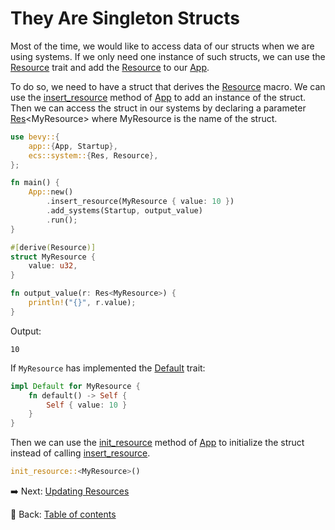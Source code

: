 # They Are Singleton Structs

Most of the time, we would like to access data of our structs when we are using systems.
If we only need one instance of such structs, we can use the [Resource](https://docs.rs/bevy/latest/bevy/ecs/system/trait.Resource.html) trait and add the [Resource](https://docs.rs/bevy/latest/bevy/ecs/system/trait.Resource.html) to our [App](https://docs.rs/bevy/latest/bevy/app/struct.App.html).

To do so, we need to have a struct that derives the [Resource](https://docs.rs/bevy/latest/bevy/ecs/system/derive.Resource.html) macro.
We can use the [insert_resource](https://docs.rs/bevy/latest/bevy/app/struct.App.html#method.insert_resource) method of [App](https://docs.rs/bevy/latest/bevy/app/struct.App.html) to add an instance of the struct.
Then we can access the struct in our systems by declaring a parameter [Res](https://docs.rs/bevy/latest/bevy/ecs/system/struct.Res.html)\<MyResource> where MyResource is the name of the struct.

```rust
use bevy::{
    app::{App, Startup},
    ecs::system::{Res, Resource},
};

fn main() {
    App::new()
        .insert_resource(MyResource { value: 10 })
        .add_systems(Startup, output_value)
        .run();
}

#[derive(Resource)]
struct MyResource {
    value: u32,
}

fn output_value(r: Res<MyResource>) {
    println!("{}", r.value);
}
```

Output:

```text
10
```

If `MyResource` has implemented the [Default](https://doc.rust-lang.org/std/default/trait.Default.html) trait:

```rust
impl Default for MyResource {
    fn default() -> Self {
        Self { value: 10 }
    }
}
```

Then we can use the [init_resource](https://docs.rs/bevy/latest/bevy/app/struct.App.html#method.init_resource) method of [App](https://docs.rs/bevy/latest/bevy/app/struct.App.html) to initialize the struct instead of calling [insert_resource](https://docs.rs/bevy/latest/bevy/app/struct.App.html#method.insert_resource).

```rust
init_resource::<MyResource>()
```

:arrow_right:  Next: [Updating Resources](./updating_resources.md)

:blue_book: Back: [Table of contents](./../README.md)
